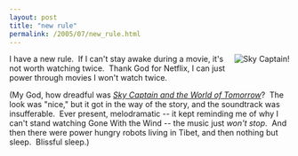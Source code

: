 ```yaml
---
layout: post
title: "new rule"
permalink: /2005/07/new_rule.html
---
```


<p><a href="http://www.amazon.com/exec/obidos/ASIN/B0006IIPIK/statingtheobviou/"><img border="0" src="http://images.amazon.com/images/P/B0006IIPIK.01._SCMZZZZZZZ_PB_PU_PU5_.jpg" title="Sky Captain!" alt="Sky Captain!" style="margin: 0px 0px 5px 5px; float: right;" /></a>I have a new rule.&nbsp; If I can't stay awake during a movie, it's not worth watching twice.&nbsp; Thank God for Netflix, I can just power through movies I won't watch twice.<br /> </p>

<p>(My God, how dreadful was <a href="http://www.amazon.com/exec/obidos/ASIN/B0006IIPIK/statingtheobviou/"><em>Sky Captain and the World of Tomorrow</em></a>?&nbsp; The look was &quot;nice,&quot; but it got in the way of the story, and the soundtrack was insufferable.&nbsp; Ever present, melodramatic -- it kept reminding me of why I can't stand watching Gone With the Wind -- the music just <em>won't stop</em>.&nbsp; And then there were power hungry robots living in Tibet, and then nothing but sleep.&nbsp; Blissful sleep.)</p>


